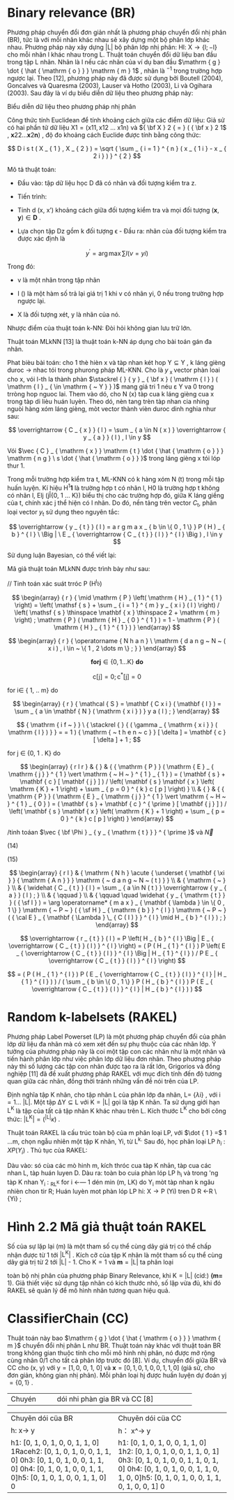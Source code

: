 

# Binary relevance (BR)

Phương pháp chuyển đổi đơn giản nhất là phương pháp chuyển đổi nhị phân (BR), tức là với mỗi nhãn khác nhau sẽ xây dựng một bộ phân lớp khác nhau. Phương pháp này xây dựng |L| bộ phân lớp nhị phân: Hl: $\mathrm { X \to \{ l ; - l \} }$ cho mỗi nhãn l khác nhau trong L. Thuật toán chuyển đổi dữ liệu ban đầu trong tập L nhãn. Nhãn là l nếu các nhãn của ví dụ ban đầu $\mathrm { g } \dot { \hat { \mathrm { o } } } \mathrm { m } 1$ , nhãn là $^ { - 1 }$ trong trường hợp ngược lại. Theo [12], phương pháp này đã được sử dụng bởi Boutell (2004), Goncalves và Quaresma (2003), Lauser và Hotho (2003), Li và Ogihara (2003). Sau đây là ví dụ biểu diễn dữ liệu theo phương pháp này:

Biểu diễn dữ liệu theo phương pháp nhị phân   



Công thức tính Euclidean để tính khoảng cách giữa các điểm dữ liệu: Giả sử có hai phần tử dữ liệu ${ \mathrm { X 1 } } { = } ( \mathrm { x 1 } 1 , \mathrm { x 1 } 2 \ \ldots \ \mathrm { x } 1 { \mathrm { n } } )$ và ${ \bf X } 2 { = } ( { \bf x } 2 1$ , $\mathbf { x } 2 2 \ldots \mathbf { x } 2 \mathbf { n } )$ , độ đo khoảng cách Euclide được tính bằng công thức:

$$
D i s t ( X _ { 1 } , X _ { 2 } ) = \sqrt { \sum _ { i = 1 } ^ { n } ( x _ { 1 i } - x _ { 2 i } ) } ^ { 2 }
$$

Mô tả thuật toán:

- Đầu vào: tập dữ liệu học D đã có nhãn và đối tượng kiểm tra z.

- Tiến trình:

- Tính d (x, x’) khoảng cách giữa đối tượng kiểm tra và mọi đối tượng $( \mathbf { x } , \mathbf { y } ) \in \mathbf { D }$ .

- Lựa chọn tập Dz gồm k đối tượng ϵ - Đầu ra: nhãn của đối tượng kiểm tra được xác định là

$$
y ^ { ' } = \arg \operatorname* { m a x } \sum I ( v = y i )
$$

Trong đó:

- v là một nhãn trong tập nhãn

- I () là một hàm số trả lại giá trị 1 khi v có nhãn yi, 0 nếu trong trường hợp ngược lại.

- X là đối tượng xét, y là nhãn của nó.

Nhược điểm của thuật toán k-NN: Đòi hỏi không gian lưu trữ lớn.



Thuật toán MLkNN [13] là thuật toán k-NN áp dụng cho bài toán gán đa nhãn.

Phat bièu bài toán: cho 1 thè hièn x và tàp nhan két hop $\mathrm { Y } \subseteq \mathrm { Y }$ , k láng gièng duroc → nhac tói trong phurong pháp ML-KNN. Cho là $y _ { \textrm { x } }$ vector phàn loai cho x, vói l-th la thành phàn $\stackrel {  } { y } _ { \bf x } ( \mathrm { l } ) ( \mathrm { l } _ { \in \mathrm { ~ Y } } )$ mang giá tri 1 néu ε Y va 0 trong trròng hop nguoc lai. Them vào dó, cho N (x) tàp cua k láng gièng cua x trong tàp di lièu huán luyèn. Theo dó, nèn tang trèn tàp nhan cia nhing nguòi hàng xóm láng gièng, mòt vector thành vièn duroc dinh nghia nhur sau:

$$
\overrightarrow { C _ { x } } ( l ) = \sum _ { a \in N ( x ) } \overrightarrow { y _ { a } } ( l ) , l \in y
$$

Vói $\vec { C } _ { \mathrm { x } } \mathrm { t } \dot { \hat { \mathrm { o } } } \mathrm { n g } \ s \dot { \hat { \mathrm { o } } }$ trong láng gièng x tói lóp thur 1.

Trong mỗi trường hợp kiểm tra t, ML-KNN có k hàng xóm N (t) trong mỗi tập huấn luyện. Kí hiệu $\mathrm { H } ^ { 1 } \boldsymbol { 1 }$ là trường hợp t có nhãn l, $\mathrm { H } 0$ là trường hợp t không có nhãn l, Elj (jÎ{0, 1 … K}) biểu thị cho các trường hợp đó, giữa K láng giềng của t, chính xác j thể hiện có l nhãn. Do đó, nền tảng trên vector $C _ { \mathrm { t } } ,$ phân loại vector $y _ { \mathrm { t } }$ sử dụng theo nguyên tắc:

$$
\overrightarrow { y _ { t } } ( l ) = a r g m a x _ { b \in \{ 0 , 1 \} } P ( H ) _ { b } ^ { l } \ \Big | \ E _ { \overrightarrow { C _ { t } } ( l ) } ^ { l } \Big ) , l \in y
$$

Sử dụng luận Bayesian, có thể viết lại:



Mã giả thuật toán MLkNN được trình bày như sau:

// Tinh toán xác suát trróc P $\mathrm { ( H ^ { l } \mathfrak { b } ) }$

$$
\begin{array} { r } { \mid \mathrm { P } \left( \mathrm { H } _ { 1 } ^ { 1 } \right) = \left( \mathsf { s } + \sum _ { i = 1 } ^ { m } y _ { x i } ( l ) \right) / \left( \mathsf { s } \thinspace \mathbf { x } \thinspace 2 + \mathrm { m } \right) ; \mathrm { P } ( \mathrm { H } _ { 0 } ^ { 1 } ) = 1 - \mathrm { P } ( \mathrm { H } _ { 1 } ^ { 1 } ) } \end{array}
$$

$$
\begin{array} { r } { \operatorname { N h a n } \ \mathrm { d a n g ~ N ~ ( x i ) , i \in ~ \{ 1 , 2 \dots m \} ; } } \end{array}
$$

$$
\mathbf { f o r j } \in \{ 0 , 1 \dots \mathrm { K } \} \ \mathbf { d o }
$$

$$
\mathsf { c } [ \mathrm { j } ] = 0 ; \mathsf { c } ^ { \ast } [ \mathrm { j } ] = 0
$$

for i∈ { 1, .. m} do

$$
\begin{array} { r } { \mathcal { S } = \mathbf { C x i } ( \mathbf { l } ) = \sum _ { a \in \mathbf { N } ( \mathrm { x i } ) } y a ( l ) ; } \end{array}
$$

$$
{ \mathrm { i f ~ } } \ { \stackrel {  } { ( \gamma _ { \mathrm { x i } } ( \mathrm { l } ) } } = = 1 ) { \mathrm { ~ t h e n ~ c } } [ \delta ] = \mathbf { c } [ \delta ] + 1 ;
$$

for j ∈ {0, 1 . K} do

$$
\begin{array} { r l r } & { } & { { \mathrm { P } } ( \mathrm { E } _ { \mathrm { j } } ^ { 1 } \vert \mathrm {  ~ H ~ } ^ { 1 } _ { 1 } ) = ( \mathbf { s } + \mathbf { c } [ \mathbf { j } ] ) / \left( \mathbf { s } \mathbf { x } \left( \mathrm { K } + 1 \right) + \sum _ { p = 0 } ^ { k } c [ p ] \right) } \\ & { } & { { \mathrm { P } } ( \mathrm { E } _ { \mathrm { j } } ^ { 1 } \vert \mathrm {  ~ H ~ } ^ { 1 } _ { 0 } ) = ( \mathbf { s } + \mathbf { c } ^ { \prime } [ \mathbf { j } ] ) / \left( \mathbf { s } \mathbf { x } \left( \mathrm { K } + 1 \right) + \sum _ { p = 0 } ^ { k } c [ p ] \right) } \end{array}
$$

/tinh toáan $\vec { \bf \Phi } _ { y _ { \mathrm { t } } } ^ { \prime }$ và $\vec { N }$

(14)

(15)

$$
\begin{array} { r l } & { \mathrm { N h } \acute { \underset { \mathbf { \xi } } { \mathrm { A n } } } \mathrm { ~ d a n g ~ N ~ ( t ) } } \\ & { \mathrm { ~ } } \\ & { \widehat { C _ { t } } ( l ) = \sum _ { a \in N ( t ) } \overrightarrow { y _ { a } } ( l ) ; } \\ & { \qquad } \\ & { \qquad \quad \widehat { y _ { \mathrm { t } } } ( { \sf l } ) = \arg \operatorname* { m a x } _ { \mathbf { \lambda } \in \{ 0 , 1 \} } \mathrm { ~ P ~ } ( { \sf H } _ { \mathrm { b } } ^ { l } ) \mathrm { ~ P ~ } ( { \cal E } _ { \mathbf { \Lambda } \_ { C ( I ) } } ^ { l } \mid H _ { b } ^ { l } ) ; } \end{array}
$$

$$
\overrightarrow { r _ { t } } ( l ) = P \left( H _ { b } ^ { l } \Big | E _ { \overrightarrow { C _ { t } } ( l ) } ^ { l } \right) = ( P ( H _ { 1 } ^ { l } ) P \left( E _ { \overrightarrow { C _ { t } } ( l ) } ^ { l } \Big | H _ { 1 } ^ { l } ) / P E _ { \overrightarrow { C _ { t } } ( l ) } ^ { l } \right)
$$

$$
= ( P ( H _ { 1 } ^ { l } ) P ( E _ { \overrightarrow { C _ { t } } ( l ) } ^ { l } | H _ { 1 } ^ { l } ) ) / ( \sum _ { b \in \{ 0 , 1 \} } P ( H _ { b } ^ { l } ) P ( E _ { \overrightarrow { C _ { t } } ( l ) } ^ { l } | H _ { b } ^ { l } ) )
$$



# Random k-labelsets (RAKEL)

Phương pháp Label Powerset (LP) là một phương pháp chuyển đổi của phân lớp dữ liệu đa nhãn mà có xem xét đến sự phụ thuộc của các nhãn lớp. Ý tưởng của phương pháp này là coi một tập con các nhãn như là một nhãn và tiến hành phân lớp như việc phân lớp dữ liệu đơn nhãn. Theo phương pháp này thì số lượng các tập con nhãn được tạo ra là rất lớn, Grigorios và đồng nghiệp [11] đã đề xuất phương pháp RAKEL với mục đích tính đến độ tương quan giữa các nhãn, đồng thời tránh những vấn đề nói trên của LP.

Định nghĩa tập $\mathrm { K }$ nhãn, cho tập nhãn L của phân lớp đa nhãn, L= $\{ \lambda \mathrm { i } \}$ , với $\mathrm { i } = 1 \ldots$ |L|. Một tập $\mathrm { \Delta Y \subseteq L }$ với $\mathrm { K } = | \mathrm { L } |$ gọi là tập K nhãn. Ta sử dụng giới hạn $\mathrm { L } ^ { \mathrm { K } }$ là tập của tất cả tập nhãn $\mathrm { K }$ khác nhau trên L. Kích thước $\mathrm { L } ^ { \mathrm { K } }$ cho bởi công thức: $\vert \mathrm { L } ^ { \mathrm { K } } \vert = ( ^ { \vert \mathrm { L } \vert } \kappa )$ .

Thuật toán RAKEL là cấu trúc toàn bộ của m phân loại LP, với $\dot { 1 } =$ 1 …m, chọn ngẫu nhiên một tập $\mathrm { K }$ nhãn, Yi, từ $\mathrm { L } ^ { \mathrm { k . } }$ Sau đó, học phân loại LP $h _ { i }$ : $X  P ( Y _ { i } )$ . Thủ tục của RAKEL:

Dàu vào: só cùa các mò hinh m, kích thróc cua tàp K nhān, tàp cua các nhan L, tàp huán luyen D. Dàu ra: toàn bo cuia phàn lóp LP $\mathrm { h } _ { \mathrm { i } }$ và trong 'ng tàp K nhan $\mathrm { Y _ { i } }$ : $_ { \mathrm { R }  \mathrm { L } ^ { \mathrm { K } } }$ for i ←— 1 dén min (m, LK) do $\mathrm { Y _ { i }  }$ mòt tàp nhan k ngǎu nhièn chon tir R; Huán luyèn mot phàn lóp LP hi: $\mathrm { X } \longrightarrow \mathrm { P }$ (Yi) tren D R ←R \ {Yi} ;

# Hình 2.2 Mã giả thuật toán RAKEL

Số của sự lặp lại (m) là một tham số cụ thể cùng dãy giá trị có thể chấp nhận được từ 1 tới $| \mathrm { L } ^ { \mathrm { K } } |$ . Kích cỡ của tập $\mathrm { K }$ nhãn là một tham số cụ thể cùng dãy giá trị từ 2 tới |L| - 1. Cho $\mathrm { K } = 1$ và $\mathbf { m } = | \mathrm { L } |$ ta phân loại



toàn bộ nhị phân của phương pháp Binary Relevance, khi $\mathrm { K } = | \mathrm { L } |$ (cid:) $\mathbf { \langle m = }$ 1). Giả thiết việc sử dụng tập nhãn có kích thước nhỏ, số lặp vừa đủ, khi đó RAKEL sẽ quản lý để mô hình nhãn tương quan hiệu quả.

# ClassifierChain (CC)

Thuật toán này bao $\mathrm { g } \dot { \hat { \mathrm { o } } } \mathrm { m }$ chuyển đổi nhị phân L như BR. Thuật toán này khác với thuật toán BR trong không gian thuộc tính cho mỗi mô hình nhị phân, nó được mở rộng cùng nhãn 0/1 cho tất cả phân lớp trước đó [8]. Ví dụ, chuyển đổi giữa BR và CC cho (x, y) với $\mathrm { { y } = [ 1 , 0 , }$ 0, 1, 0] và $\mathbf { x } = [ 0 , 1 , 0 , 1 , 0 , 0 , 1 , 1 , 0 ]$ (giả sử, cho đơn giản, không gian nhị phân). Mỗi phân loại hj được huấn luyện dự đoán yj $= \{ 0 , 1 \}$ .

<table><tr><td>Chuyén</td><td></td><td></td><td>dói nhi phàn gia BR và CC [8]</td><td></td><td></td><td></td><td></td><td></td></tr></table>

<table><tr><td rowspan=1 colspan=1>Chuyěn dói cüa BR</td><td rowspan=1 colspan=1>Chuyěn dói cüa CC</td></tr><tr><td rowspan=1 colspan=1>h:     x→                     y</td><td rowspan=1 colspan=1>h： x^→                                y</td></tr><tr><td rowspan=1 colspan=1>h1: [0, 1, 0, 1, 0, 0, 1, 1, 0]    1Raceh2: [0, 1, 0, 1, 0, 0, 1, 1, 0] 0h3: [0, 1, 0, 1, 0, 0, 1, 1, 0] 0h4: [0, 1, 0, 1, 0, 0, 1, 1, 0]h5: [0, 1, 0, 1, 0, 0, 1, 1, 0]   0</td><td rowspan=1 colspan=1>h1: [0, 1, 0, 1, 0, 0, 1, 1, 0]             1h2: [0, 1, 0, 1, 0, 0, 1, 1, 0, 1]         0h3: [0, 1, 0, 1, 0, 0, 1, 1, 0, 1, 0]  0h4: [0, 1, 0, 1, 0, 0, 1, 1, 0, 1, 0, 0]h5: [0, 1, 0, 1, 0, 0, 1, 1, 0, 1, 0, 0, 1] 0</td></tr></table>